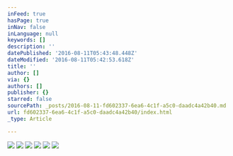 ```yaml
---
inFeed: true
hasPage: true
inNav: false
inLanguage: null
keywords: []
description: ''
datePublished: '2016-08-11T05:43:48.448Z'
dateModified: '2016-08-11T05:42:53.618Z'
title: ''
author: []
via: {}
authors: []
publisher: {}
starred: false
sourcePath: _posts/2016-08-11-fd602337-6ea6-4c1f-a5c0-daadc4a42b40.md
url: fd602337-6ea6-4c1f-a5c0-daadc4a42b40/index.html
_type: Article

---
```

![](https://the-grid-user-content.s3-us-west-2.amazonaws.com/996f2753-1b13-4856-89b3-8f1334d6acea.jpg)
![](https://the-grid-user-content.s3-us-west-2.amazonaws.com/47a95f94-3397-4aa3-81e9-87ca072a90a0.jpg)
![](https://the-grid-user-content.s3-us-west-2.amazonaws.com/0f6e2974-3196-4505-a639-5e28334e6814.jpg)
![](https://the-grid-user-content.s3-us-west-2.amazonaws.com/5c2a0e3a-1cb1-4f83-b1e4-458f01d86798.jpg)
![](https://the-grid-user-content.s3-us-west-2.amazonaws.com/36a8443e-1aca-41c9-9a9e-6ddbf32783e1.jpg)
![](https://the-grid-user-content.s3-us-west-2.amazonaws.com/51e074ef-49b9-4526-87b2-288f2cfdf99d.jpg)
